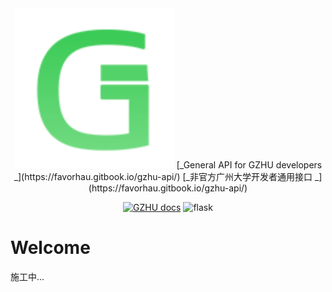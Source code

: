 <div align="center">
  <img src="assets/logo.svg" alt="logo">
  [_General API for GZHU developers _](https://favorhau.gitbook.io/gzhu-api/)
  [_非官方广州大学开发者通用接口 _](https://favorhau.gitbook.io/gzhu-api/)
  
[![GZHU docs](https://img.shields.io/static/v1?label=GZHU_API&message=DOC&style=for-the-badge&logo=appveyor)](https://favorhau.gitbook.io/gzhu-api/)
![flask](https://img.shields.io/static/v1?label=python&message=flask&color=blue)
</div>



# Welcome

施工中...



